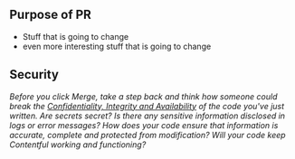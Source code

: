 ## Purpose of PR

* Stuff that is going to change
* even more interesting stuff that is going to change

<!-- If this has a larger context, uncomment and put it here
_Purpose_

Why do we introduce this change? What problem do we solve? What is the
story/background for it?
-->

<!-- # If there is deployment related information, uncomment and put it here 
## Deployment & Risks

* [ ] There is a migration necessary for this to work
* [ ] There is a dependent PR that needs to be deployed first
* [ ] I have read the relevant `readme.md` file(s)
* [ ] Tests are added/updated/not required
* [ ] Tests are passing
* [ ] Usage notes are added/updated/not required
* [ ] Has been tested based on [Contentful's browser support](https://www.contentful.com/faq/about-contentful/#which-browsers-does-contentful-support)
* [ ] Doesn't contain any sensitive information
-->

## Security

_Before you click Merge, take a step back and think how someone could break the [Confidentiality, Integrity and Availability](https://docs.google.com/presentation/d/1YdFlYBLnbNoiSAMOKjopiF4u34StXTK2qYdOLkMsEKo/edit?usp=sharing) of the code you've just written. Are secrets secret? Is there any sensitive information disclosed in logs or error messages? How does your code ensure that information is accurate, complete and protected from modification? Will your code keep Contentful working and functioning?_

<!-- # Reminders
* [Write good pull requests!](https://seesparkbox.com/foundry/github_pull_requests_for_everyone) 👼
* [Be a good reviewer!](https://seesparkbox.com/foundry/stop_giving_depressing_code_reviews) 🧐
-->
